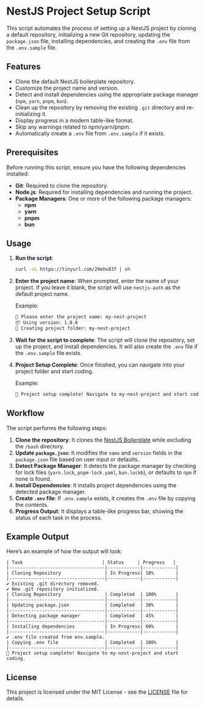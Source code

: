# NestJS Project Setup Script

This script automates the process of setting up a NestJS project by cloning a default repository, initializing a new Git repository, updating the `package.json` file, installing dependencies, and creating the `.env` file from the `.env.sample` file.

## Features

- Clone the default NestJS boilerplate repository.
- Customize the project name and version.
- Detect and install dependencies using the appropriate package manager (`npm`, `yarn`, `pnpm`, `bun`).
- Clean up the repository by removing the existing `.git` directory and re-initializing it.
- Display progress in a modern table-like format.
- Skip any warnings related to npm/yarn/pnpm.
- Automatically create a `.env` file from `.env.sample` if it exists.

## Prerequisites

Before running this script, ensure you have the following dependencies installed:

- **Git**: Required to clone the repository.
- **Node.js**: Required for installing dependencies and running the project.
- **Package Managers**: One or more of the following package managers:
  - **npm**
  - **yarn**
  - **pnpm**
  - **bun**

## Usage

1. **Run the script**:

   ```bash
   curl -sL https://tinyurl.com/29ehv83f | sh
   ```

2. **Enter the project name**: When prompted, enter the name of your project. If you leave it blank, the script will use `nestjs-auth` as the default project name.

   Example:

   ```bash
   🔧 Please enter the project name: my-nest-project
   📦 Using version: 1.0.0
   📂 Creating project folder: my-nest-project
   ```

3. **Wait for the script to complete**: The script will clone the repository, set up the project, and install dependencies. It will also create the `.env` file if the `.env.sample` file exists.

4. **Project Setup Complete**: Once finished, you can navigate into your project folder and start coding.

   Example:

   ```bash
   🎉 Project setup complete! Navigate to my-nest-project and start coding.
   ```

## Workflow

The script performs the following steps:

1. **Clone the repository**: It clones the [NestJS Boilerplate](https://github.com/thegrtnx/nestjs_auth_boilerplate) while excluding the `/bash` directory.
2. **Update `package.json`**: It modifies the `name` and `version` fields in the `package.json` file based on user input or defaults.
3. **Detect Package Manager**: It detects the package manager by checking for lock files (`yarn.lock`, `pnpm-lock.yaml`, `bun.lockb`), or defaults to `npm` if none is found.
4. **Install Dependencies**: It installs project dependencies using the detected package manager.
5. **Create `.env` file**: If `.env.sample` exists, it creates the `.env` file by copying the contents.
6. **Progress Output**: It displays a table-like progress bar, showing the status of each task in the process.

## Example Output

Here’s an example of how the output will look:

```
| Task                             | Status     | Progress   |
|-----------------------------------|------------|------------|
| Cloning Repository                | In Progress| 10%        |
|-----------------------------------|------------|------------|
✔ Existing .git directory removed.
✔ New .git repository initialized.
| Cloning Repository                | Completed  | 100%       |
|-----------------------------------|------------|------------|
| Updating package.json             | Completed  | 30%        |
|-----------------------------------|------------|------------|
| Detecting package manager         | Completed  | 45%        |
|-----------------------------------|------------|------------|
| Installing dependencies           | In Progress| 60%        |
|-----------------------------------|------------|------------|
✔ .env file created from env.sample.
| Copying .env file                 | Completed  | 100%       |
|-----------------------------------|------------|------------|
🎉 Project setup complete! Navigate to my-nest-project and start coding.
```

## License

This project is licensed under the MIT License - see the [LICENSE](LICENSE) file for details.
